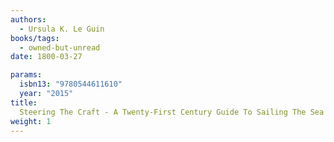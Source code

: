 ```yaml
---
authors:
  - Ursula K. Le Guin
books/tags:
  - owned-but-unread
date: 1800-03-27

params:
  isbn13: "9780544611610"
  year: "2015"
title:
  Steering The Craft - A Twenty-First Century Guide To Sailing The Sea Of Story
weight: 1
---
```


<!--more-->
